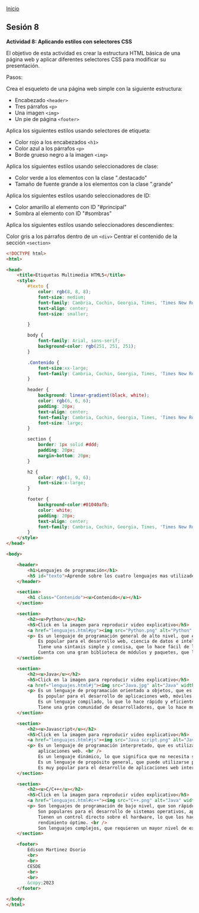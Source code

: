 <!-- No borrar o modificar -->
[Inicio](./index.md)

## Sesión 8 


**Actividad 8: Aplicando estilos con selectores CSS**

El objetivo de esta actividad es crear la estructura HTML básica de una página web y aplicar diferentes selectores CSS para modificar su presentación.

Pasos:

Crea el esqueleto de una página web simple con la siguiente estructura:

* Encabezado ```<header>```
* Tres párrafos ```<p>```
* Una imagen ```<img>```
* Un pie de página ```<footer>```

Aplica los siguientes estilos usando selectores de etiqueta:

* Color rojo a los encabezados ```<h1>```
* Color azul a los párrafos ```<p>```
* Borde grueso negro a la imagen ```<img>```

Aplica los siguientes estilos usando seleccionadores de clase:

* Color verde a los elementos con la clase ".destacado"
* Tamaño de fuente grande a los elementos con la clase ".grande"
  
Aplica los siguientes estilos usando seleccionadores de ID:

* Color amarillo al elemento con ID "#principal"
* Sombra al elemento con ID "#sombras"

Aplica los siguientes estilos usando seleccionadores descendientes:

Color gris a los párrafos dentro de un ```<div>```
Centrar el contenido de la sección ```<section>```

```html
<!DOCTYPE html>
<html>

<head>
    <title>Etiquetas Multimedia HTML5</title>
    <style>
        #texto {
            color: rgb(8, 8, 8);
            font-size: medium;
            font-family: Cambria, Cochin, Georgia, Times, 'Times New Roman', serif;
            text-align: center;
            font-size: smaller;

        }

        body {
            font-family: Arial, sans-serif;
            background-color: rgb(251, 251, 251);
        }

        .Contenido {
            font-size:xx-large;
            font-family: Cambria, Cochin, Georgia, Times, 'Times New Roman', serif;
        }

        header {
            background: linear-gradient(black, white);
            color: rgb(6, 6, 6);
            padding: 20px;
            text-align: center;
            font-family: Cambria, Cochin, Georgia, Times, 'Times New Roman', serif;
            font-size: large;
        }

        section {
            border: 1px solid #ddd;
            padding: 20px;
            margin-bottom: 20px;
        }

        h2 {
            color: rgb(1, 9, 6);
            font-size:x-large;
        }

        footer {
            background-color:#01040afb;
            color: white;
            padding: 20px;
            text-align: center;
            font-family: Cambria, Cochin, Georgia, Times, 'Times New Roman', serif;
        }
    </style>
</head>

<body>

    <header>
        <h1>Lenguajes de programación</h1>
        <h5 id="texto">Aprende sobre los cuatro lenguajes mas utilizados</h5>
    </header>

    <section>
        <h1 class="Contenido"><u>Contenido</u></h1>
    </section>

    <section>
        <h2><u>Python</u></h2>
        <h5>Click en la imagen para reproducir video explicativo</h5>
        <a href="lenguajes.html#py"><img src="Python.png" alt="Python" width="300" height="290"></a>
        <p> Es un lenguaje de programación general de alto nivel, que es fácil de aprender y usar. <br />
            Es popular para el desarrollo web, ciencia de datos e inteligencia artificial. <br />
            Tiene una sintaxis simple y concisa, que lo hace fácil de leer y escribir. <br />
            Cuenta con una gran biblioteca de módulos y paquetes, que lo hace muy versátil.</p>
    </section>

    <section>
        <h2><u>Java</u></h2>
        <h5>Click en la imagen para reproducir video explicativo</h5>
        <a href="lenguajes.html#j"><img src="Java.jpg" alt="Java" width="300" height="290"></a>
        <p> Es un lenguaje de programación orientado a objetos, que es robusto y portable. <br />
            Es popular para el desarrollo de aplicaciones web, móviles y de escritorio. <br />
            Es un lenguaje compilado, lo que lo hace rápido y eficiente. <br />
            Tiene una gran comunidad de desarrolladores, que lo hace muy bien documentado y respaldado.</p>
    </section>

    <section>
        <h2><u>Javascript</u></h2>
        <h5>Click en la imagen para reproducir video explicativo</h5>
        <a href="lenguajes.html#js"><img src="Java script.png" alt="Java" width="300" height="290"></a>
        <p> Es un lenguaje de programación interpretado, que es utilizado para el desarrollo de páginas web y
            aplicaciones web. <br />
            Es un lenguaje dinámico, lo que significa que no necesita ser compilado antes de ejecutarse. <br />
            Es un lenguaje de propósito general, que puede utilizarse para una amplia variedad de tareas. <br />
            Es muy popular para el desarrollo de aplicaciones web interactivas y juegos.</p>
    </section>

    <section>
        <h2><u>C/C++</u></h2>
        <h5>Click en la imagen para reproducir video explicativo</h5>
        <a href="lenguajes.html#c++"><img src="C++.png" alt="Java" width="300" height="290"></a>
        <p> Son lenguajes de programación de bajo nivel, que son rápidos y eficientes. <br />
            Son populares para el desarrollo de sistemas operativos, aplicaciones de escritorio y juegos. <br />
            Tienen un control directo sobre el hardware, lo que los hace ideales para tareas que requieren un
            rendimiento óptimo. <br />
            Son lenguajes complejos, que requieren un mayor nivel de experiencia para dominarlos.</p>
    </section>

    <footer>
        Edison Martinez Osorio
        <br>
        <br>
        CESDE
        <br>
        <br>
        &copy;2023
    </footer>

</body>
</html>
```
